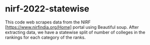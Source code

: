 # nirf-2022-statewise
This code web scrapes data from the NIRF [https://www.nirfindia.org/Home] portal using Beautiful soup.
After extracting data, we have a statewise split of number of colleges in the rankings for each category of the ranks.
